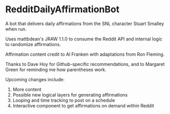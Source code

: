# RedditDailyAffirmationBot
A bot that delivers daily affirmations from the SNL character Stuart Smalley when run.

Uses mattbdean's JRAW 1.1.0 to consume the Reddit API and internal logic to randomize affirmations.

Affirmation content credit to Al Franken with adaptations from Ron Fleming.

Thanks to Dave Hoy for Github-specific recommendations, and to Margaret Green for reminding me how parentheses work.

Upcoming changes include:

1) More content
2) Possible new logical layers for generating affirmations
3) Looping and time tracking to post on a schedule
4) Interactive component to get affirmations on demand within Reddit
